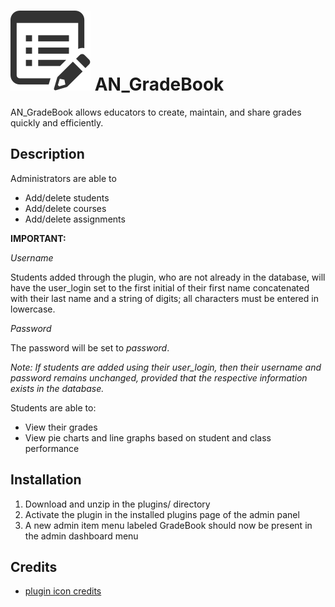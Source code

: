 # ![an-gradebook](https://raw.githubusercontent.com/aorinevo/an-gradebook/master/logos/icon-128x128.png) AN_GradeBook

AN_GradeBook allows educators to create, maintain, and share grades quickly and efficiently. 

## Description

Administrators are able to

* Add/delete students
* Add/delete courses
* Add/delete assignments

**IMPORTANT:**

*Username*

Students added through the plugin, who are not already in the database, will have the user_login set to the first initial of their first name concatenated with their last name and a string of digits; all characters must be entered in lowercase. 

*Password*

The password will be set to *password*.

*Note: If students are added using their user_login, then their username and password remains unchanged, provided that the respective information exists in the database.*

Students are able to:

* View their grades
* View pie charts and line graphs based on student and class performance

## Installation

1. Download and unzip in the plugins/ directory
2. Activate the plugin in the installed plugins page of the admin panel
3. A new admin item menu labeled GradeBook should now be present in the admin dashboard menu

## Credits

* [plugin icon credits](https://www.iconfinder.com/icons/175285/edit_property_icon#size=256)